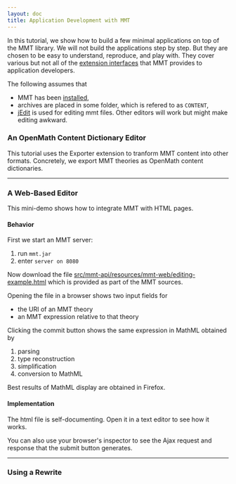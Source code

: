 ```yaml
---
layout: doc
title: Application Development with MMT
---
```


In this tutorial, we show how to build a few minimal applications on top of the MMT library.
We will not build the applications step by step. But they are chosen to be easy to understand, reproduce, and play with.
They cover various but not all of the [extension interfaces](../api/extensions/) that MMT provides to application developers.

The following assumes that

* MMT has been [installed](../../setup),
* archives are placed in some folder, which is refered to as `CONTENT`,
* [jEdit](../../applications/jedit) is used for editing mmt files. <span class="detail">Other editors will work but might make editing awkward.</span>

### An OpenMath Content Dictionary Editor

This tutorial uses the Exporter extension to tranform MMT content into other formats.
Concretely, we export MMT theories as OpenMath content dictionaries.

<hr/>

### A Web-Based Editor

This mini-demo shows how to integrate MMT with HTML pages.

#### Behavior

First we start an MMT server:

 1. run `mmt.jar`
 1. enter `server on 8080`

Now download the file
[src/mmt-api/resources/mmt-web/editing-example.html](https://github.com/UniFormal/MMT/blob/master/src/mmt-api/resources/mmt-web/editing-example.html)
which is provided as part of the MMT sources.

Opening the file in a browser shows two input fields for

 * the URI of an MMT theory
 * an MMT expression relative to that theory

Clicking the commit button shows the same expression in MathML obtained by

 1. parsing
 1. type reconstruction
 1. simplification
 1. conversion to MathML

Best results of MathML display are obtained in Firefox.

#### Implementation

The html file is self-documenting. Open it in a text editor to see how it works.

You can also use your browser's inspector to see the Ajax request and response that the submit button generates.

<hr/>

### Using a Rewrite

